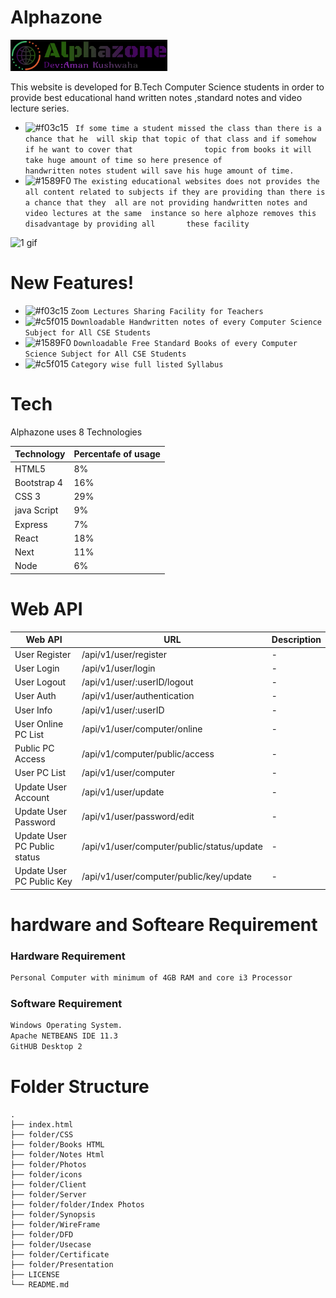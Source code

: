 # Alphazone
<img src="readm/logo.png" height=50 >

This website is developed for B.Tech Computer Science students in  order to provide best educational hand written notes ,standard notes and   video lecture series.


  - ![#f03c15](https://via.placeholder.com/15/f03c15/000000?text=+) ` If some time a student missed the class than there is a chance that he  will skip that topic of that class and if somehow if he want to cover that                topic from books it will take huge amount of time so here presence of              handwritten notes student will save his huge amount of time.`
 - ![#1589F0](https://via.placeholder.com/15/1589F0/000000?text=+) `The existing educational websites does not provides the all content related to subjects if they are providing than there is a chance that they  all are not providing handwritten notes and video lectures at the same  instance so here alphoze removes this disadvantage by providing all       these facility`

![1 gif](https://user-images.githubusercontent.com/53748350/99796627-d32aa780-2b53-11eb-8b87-426ce4752066.gif)




# New Features!

  - ![#f03c15](https://via.placeholder.com/15/f03c15/000000?text=+) `Zoom Lectures Sharing Facility for Teachers`
  - ![#c5f015](https://via.placeholder.com/15/c5f015/000000?text=+) `Downloadable Handwritten notes of every Computer Science Subject for All CSE Students`
  - ![#1589F0](https://via.placeholder.com/15/1589F0/000000?text=+) `Downloadable Free Standard Books of every Computer Science Subject for All CSE Students`
  - ![#c5f015](https://via.placeholder.com/15/c5f015/000000?text=+) `Category wise full listed Syllabus`
  
  
  

# Tech

Alphazone uses 8 Technologies

Technology| Percentafe of usage
------------ | -------------
HTML5 | 8%
Bootstrap 4 | 16%
CSS 3 | 29%
java Script  | 9%
Express | 7%
React | 18%
Next | 11%
Node  | 6%


# Web API

Web API| URL | Description
------------ | ------------- | -------------
User Register| /api/v1/user/register | -
User Login | /api/v1/user/login | -
User Logout | /api/v1/user/:userID/logout | -
User Auth | /api/v1/user/authentication | -
User Info | /api/v1/user/:userID | -
User Online PC List| /api/v1/user/computer/online | -
Public PC Access | /api/v1/computer/public/access | -
User PC List | /api/v1/user/computer | -
Update User Account | /api/v1/user/update | -
Update User Password | /api/v1/user/password/edit | -
Update User PC Public status | /api/v1/user/computer/public/status/update | -
Update User PC Public Key | /api/v1/user/computer/public/key/update | -



# hardware and Softeare Requirement

### Hardware Requirement

```sh
Personal Computer with minimum of 4GB RAM and core i3 Processor
```

### Software Requirement

```sh
Windows Operating System.
Apache NETBEANS IDE 11.3 
GitHUB Desktop 2 
```





# Folder Structure

    .
    ├── index.html           
    ├── folder/CSS                       
    ├── folder/Books HTML               
    ├── folder/Notes Html             
    ├── folder/Photos               
    ├── folder/icons
    ├── folder/Client
    ├── folder/Server
    ├── folder/folder/Index Photos
    ├── folder/Synopsis              
    ├── folder/WireFrame             
    ├── folder/DFD              
    ├── folder/Usecase
    ├── folder/Certificate
    ├── folder/Presentation
    ├── LICENSE
    └── README.md
    
    

